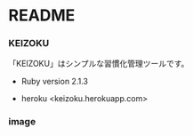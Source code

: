 # README

### KEIZOKU

「KEIZOKU」はシンプルな習慣化管理ツールです。

* Ruby version 2.1.3

* heroku <keizoku.herokuapp.com>

### image

